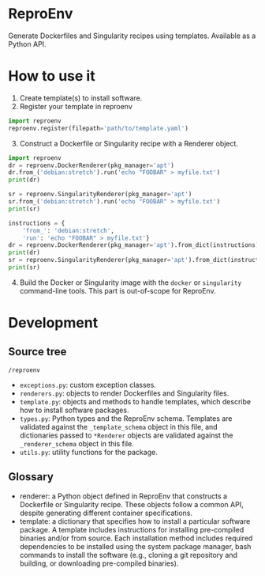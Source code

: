 # ReproEnv

Generate Dockerfiles and Singularity recipes using templates. Available as a Python API.

# How to use it

1. Create template(s) to install software.
2. Register your template in reproenv

```python
import reproenv
reproenv.register(filepath='path/to/template.yaml')
```

3. Construct a Dockerfile or Singularity recipe with a Renderer object.

```python
import reproenv
dr = reproenv.DockerRenderer(pkg_manager='apt')
dr.from_('debian:stretch').run('echo "FOOBAR" > myfile.txt')
print(dr)

sr = reproenv.SingularityRenderer(pkg_manager='apt')
sr.from_('debian:stretch').run('echo "FOOBAR" > myfile.txt')
print(sr)

instructions = {
    'from_': 'debian:stretch',
    'run': 'echo "FOOBAR" > myfile.txt'}
dr = reproenv.DockerRenderer(pkg_manager='apt').from_dict(instructions)
print(dr)
sr = reproenv.SingularityRenderer(pkg_manager='apt').from_dict(instructions)
print(sr)
```

4. Build the Docker or Singularity image with the `docker` or `singularity` command-line tools. This part is out-of-scope for ReproEnv.

# Development

## Source tree

`/reproenv`
- `exceptions.py`: custom exception classes.
- `renderers.py`: objects to render Dockerfiles and Singularity files.
- `template.py`: objects and methods to handle templates, which describe how to install software packages.
- `types.py`: Python types and the ReproEnv schema. Templates are validated against the `_template_schema` object in this file, and dictionaries passed to `*Renderer` objects are validated against the `_renderer_schema` object in this file.
- `utils.py`: utility functions for the package.

## Glossary

- renderer: a Python object defined in ReproEnv that constructs a Dockerfile or Singularity recipe. These objects follow a common API, despite generating different container specifications.
- template: a dictionary that specifies how to install a particular software package. A template includes instructions for installing pre-compiled binaries and/or from source. Each installation method includes required dependencies to be installed using the system package manager, bash commands to install the software (e.g., cloning a git repository and building, or downloading pre-compiled binaries).
